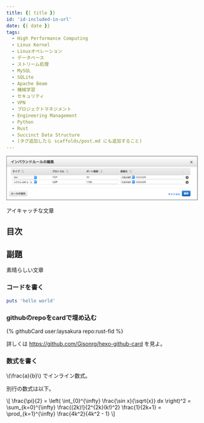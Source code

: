 ```yaml
---
title: {{ title }}
id: 'id-included-in-url'
date: {{ date }}
tags:
  - High Performance Computing
  - Linux Kernel
  - Linuxオペレーション
  - データベース
  - ストリーム処理
  - MySQL
  - SQLite
  - Apache Beam
  - 機械学習
  - セキュリティ
  - VPN
  - プロジェクトマネジメント
  - Engineering Management
  - Python
  - Rust
  - Succinct Data Structure
  - (タグ追加したら scaffolds/post.md にも追加すること)
---
```


<img src="/img/2016/07-14-ec2-inbound-rule.png" alt="AWS EC2でのVPNポート開放" width="auto" height="auto">

アイキャッチな文章

<!-- more -->

## 目次
<!-- toc -->

## 副題

素晴らしい文章

### コードを書く

```ruby タイトル何でも書ける.rb
puts 'hello world'
```

### githubのrepoをcardで埋め込む

{% githubCard user:laysakura repo:rust-fid %}

詳しくは https://github.com/Gisonrg/hexo-github-card を見よ。

### 数式を書く

\\(\frac{a}{b}\\) でインライン数式。

別行の数式は以下。

\\[
  \frac{\pi}{2} =
  \left( \int_{0}^{\infty} \frac{\sin x}{\sqrt{x}} dx \right)^2 =
  \sum_{k=0}^{\infty} \frac{(2k)!}{2^{2k}(k!)^2} \frac{1}{2k+1} =
  \prod_{k=1}^{\infty} \frac{4k^2}{4k^2 - 1}
\\]
